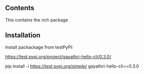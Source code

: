 ## Contents
This contains the rich package 

## Installation 
Install packackage from testPyPI: 

https://test.pypi.org/project/gayathri-hello-cli/0.3.0/

pip install -i https://test.pypi.org/simple/ gayathri-hello-cli==0.3.0